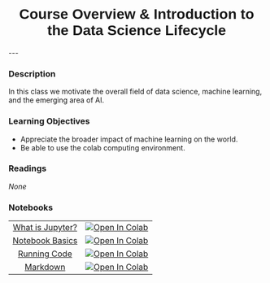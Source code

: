 <h1  style="font-family:  Verdana,  Geneva,  sans-serif;  text-align:center">Course  Overview  &  Introduction  to  the  Data  Science  Lifecycle</h1>
---

###  Description
In  this  class  we  motivate  the  overall  field  of  data  science,  machine  learning,  and  the  emerging  area  of  AI.

###  Learning  Objectives
-  Appreciate  the  broader  impact  of  machine  learning  on  the  world.
-  Be  able  to  use  the  colab  computing  environment.

###  Readings
*None*

###  Notebooks
|         |          |
|  :---:  |   :---:  |
|  [What  is  Jupyter?](https://rpi.analyticsdojo.com/notebooks/01-overview/01-what-is-jupyter.html) | [![Open  In  Colab](https://colab.research.google.com/assets/colab-badge.svg)](https://colab.research.google.com/github/RPI-DATA/course-intro-ml-app/blob/master/content/notebooks/01-overview/04-markdown.ipynb)|
|  [Notebook  Basics](https://rpi.analyticsdojo.com/notebooks/01-overview/02-notebook-basics.html) | [![Open  In  Colab](https://colab.research.google.com/assets/colab-badge.svg)](https://colab.research.google.com/github/RPI-DATA/course-intro-ml-app/blob/master/content/notebooks/02-intro-python/01-intro-python-overview.ipynb)|
|  [Running  Code](https://rpi.analyticsdojo.com/notebooks/01-overview/03-running-code.html)| [![Open  In  Colab](https://colab.research.google.com/assets/colab-badge.svg)](https://colab.research.google.com/github/RPI-DATA/course-intro-ml-app/blob/master/content/notebooks/02-intro-python/02-intro-python-datastructures.ipynb)|
|  [Markdown](https://rpi.analyticsdojo.com/notebooks/01-overview/04-markdown.html) |  [![Open  In  Colab](https://colab.research.google.com/assets/colab-badge.svg)](https://colab.research.google.com/github/RPI-DATA/course-intro-ml-app/blob/master/content/notebooks/02-intro-python/03-intro-python-numpy.ipynb)|
